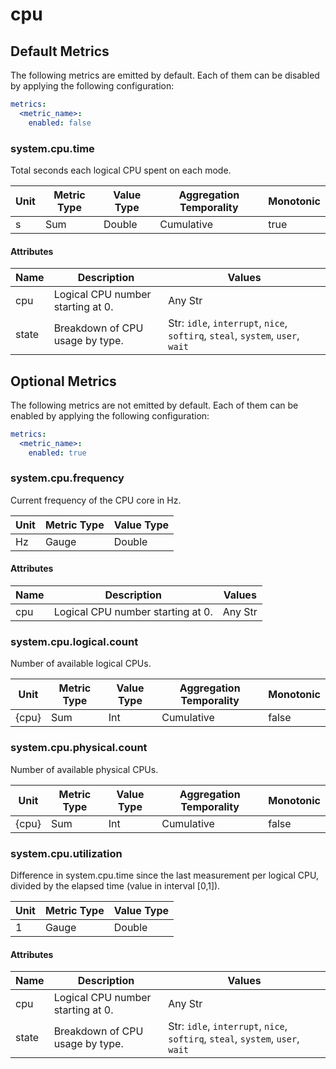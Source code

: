 [comment]: <> (Code generated by mdatagen. DO NOT EDIT.)

# cpu

## Default Metrics

The following metrics are emitted by default. Each of them can be disabled by applying the following configuration:

```yaml
metrics:
  <metric_name>:
    enabled: false
```

### system.cpu.time

Total seconds each logical CPU spent on each mode.

| Unit | Metric Type | Value Type | Aggregation Temporality | Monotonic |
| ---- | ----------- | ---------- | ----------------------- | --------- |
| s | Sum | Double | Cumulative | true |

#### Attributes

| Name | Description | Values |
| ---- | ----------- | ------ |
| cpu | Logical CPU number starting at 0. | Any Str |
| state | Breakdown of CPU usage by type. | Str: ``idle``, ``interrupt``, ``nice``, ``softirq``, ``steal``, ``system``, ``user``, ``wait`` |

## Optional Metrics

The following metrics are not emitted by default. Each of them can be enabled by applying the following configuration:

```yaml
metrics:
  <metric_name>:
    enabled: true
```

### system.cpu.frequency

Current frequency of the CPU core in Hz.

| Unit | Metric Type | Value Type |
| ---- | ----------- | ---------- |
| Hz | Gauge | Double |

#### Attributes

| Name | Description | Values |
| ---- | ----------- | ------ |
| cpu | Logical CPU number starting at 0. | Any Str |

### system.cpu.logical.count

Number of available logical CPUs.

| Unit | Metric Type | Value Type | Aggregation Temporality | Monotonic |
| ---- | ----------- | ---------- | ----------------------- | --------- |
| {cpu} | Sum | Int | Cumulative | false |

### system.cpu.physical.count

Number of available physical CPUs.

| Unit | Metric Type | Value Type | Aggregation Temporality | Monotonic |
| ---- | ----------- | ---------- | ----------------------- | --------- |
| {cpu} | Sum | Int | Cumulative | false |

### system.cpu.utilization

Difference in system.cpu.time since the last measurement per logical CPU, divided by the elapsed time (value in interval [0,1]).

| Unit | Metric Type | Value Type |
| ---- | ----------- | ---------- |
| 1 | Gauge | Double |

#### Attributes

| Name | Description | Values |
| ---- | ----------- | ------ |
| cpu | Logical CPU number starting at 0. | Any Str |
| state | Breakdown of CPU usage by type. | Str: ``idle``, ``interrupt``, ``nice``, ``softirq``, ``steal``, ``system``, ``user``, ``wait`` |
